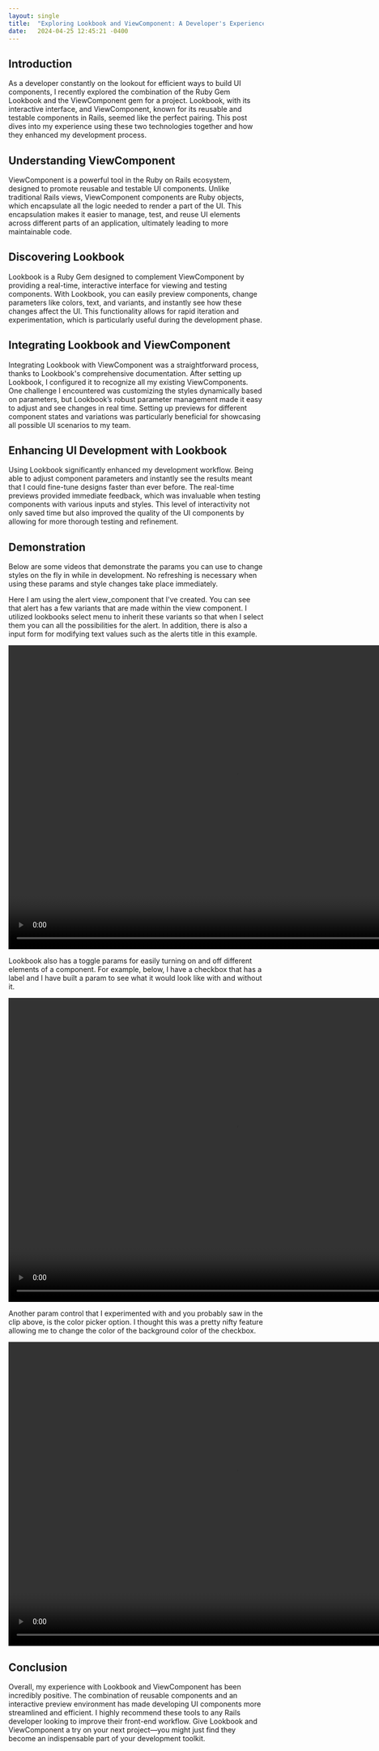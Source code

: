```yaml
---
layout: single
title:  "Exploring Lookbook and ViewComponent: A Developer's Experience"
date:   2024-04-25 12:45:21 -0400
---
```


## Introduction
As a developer constantly on the lookout for efficient ways to build UI components, I recently explored the combination of the Ruby Gem Lookbook and the ViewComponent gem for a project. Lookbook, with its interactive interface, and ViewComponent, known for its reusable and testable components in Rails, seemed like the perfect pairing. This post dives into my experience using these two technologies together and how they enhanced my development process.

## Understanding ViewComponent
ViewComponent is a powerful tool in the Ruby on Rails ecosystem, designed to promote reusable and testable UI components. Unlike traditional Rails views, ViewComponent components are Ruby objects, which encapsulate all the logic needed to render a part of the UI. This encapsulation makes it easier to manage, test, and reuse UI elements across different parts of an application, ultimately leading to more maintainable code.

## Discovering Lookbook
Lookbook is a Ruby Gem designed to complement ViewComponent by providing a real-time, interactive interface for viewing and testing components. With Lookbook, you can easily preview components, change parameters like colors, text, and variants, and instantly see how these changes affect the UI. This functionality allows for rapid iteration and experimentation, which is particularly useful during the development phase.

## Integrating Lookbook and ViewComponent
Integrating Lookbook with ViewComponent was a straightforward process, thanks to Lookbook's comprehensive documentation. After setting up Lookbook, I configured it to recognize all my existing ViewComponents. One challenge I encountered was customizing the styles dynamically based on parameters, but Lookbook’s robust parameter management made it easy to adjust and see changes in real time. Setting up previews for different component states and variations was particularly beneficial for showcasing all possible UI scenarios to my team.

## Enhancing UI Development with Lookbook
Using Lookbook significantly enhanced my development workflow. Being able to adjust component parameters and instantly see the results meant that I could fine-tune designs faster than ever before. The real-time previews provided immediate feedback, which was invaluable when testing components with various inputs and styles. This level of interactivity not only saved time but also improved the quality of the UI components by allowing for more thorough testing and refinement.

## Demonstration
Below are some videos that demonstrate the params you can use to change styles on the fly in while in development. No refreshing is necessary when using these params and style changes take place immediately.

Here I am using the alert view_component that I've created. You can see that alert has a few variants that are made within the view component. I utilized lookbooks select menu to inherit these variants so that when I select them you can all the possibilities for the alert. In addition, there is also a input form for modifying text values such as the alerts title in this example.

<video width="900" height="600" controls autoplay loop muted>
  <source src="/assets/videos/lookbook_alert_params_demo.mp4" type="video/mp4">
  Your browser does not support the video tag.
</video>

Lookbook also has a toggle params for easily turning on and off different elements of a component. For example, below, I have a checkbox that has a label and I have built a param to see what it would look like with and without it.

<video width="900" height="600" controls autoplay loop muted>
  <source src="/assets/videos/lookbook_alert_toggle_param_demo.mp4" type="video/mp4">
  Your browser does not support the video tag.
</video>

Another param control that I experimented with and you probably saw in the clip above, is the color picker option. I thought this was a pretty nifty feature allowing me to change the color of the background color of the checkbox.

<video width="900" height="600" controls autoplay loop muted>
  <source src="/assets/videos/lookbook_alert_colorpicker_param_demo.mp4" type="video/mp4">
  Your browser does not support the video tag.
</video>

## Conclusion
Overall, my experience with Lookbook and ViewComponent has been incredibly positive. The combination of reusable components and an interactive preview environment has made developing UI components more streamlined and efficient. I highly recommend these tools to any Rails developer looking to improve their front-end workflow. Give Lookbook and ViewComponent a try on your next project—you might just find they become an indispensable part of your development toolkit.

